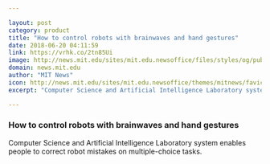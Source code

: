 ```yaml
---

layout: post
category: product
title: "How to control robots with brainwaves and hand gestures"
date: 2018-06-20 04:11:59
link: https://vrhk.co/2tn85Ui
image: http://news.mit.edu/sites/mit.edu.newsoffice/files/styles/og/public/images/2018/commanding-robots-with-hand-signals-brainwaves-mit-csail-00.jpeg
domain: news.mit.edu
author: "MIT News"
icon: http://news.mit.edu/sites/mit.edu.newsoffice/themes/mitnews/favicon.ico
excerpt: "Computer Science and Artificial Intelligence Laboratory system enables people to correct robot mistakes on multiple-choice tasks."

---
```


### How to control robots with brainwaves and hand gestures

Computer Science and Artificial Intelligence Laboratory system enables people to correct robot mistakes on multiple-choice tasks.